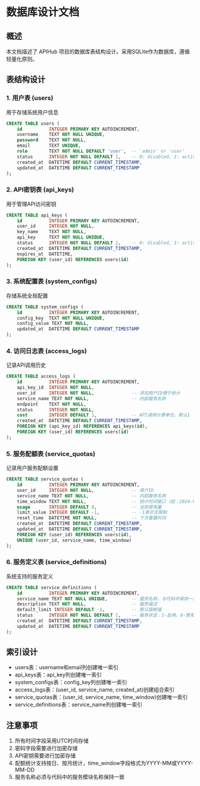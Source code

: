 # 数据库设计文档

## 概述
本文档描述了 APIHub 项目的数据库表结构设计。采用SQLite作为数据库，遵循轻量化原则。

## 表结构设计

### 1. 用户表 (users)
用于存储系统用户信息
```sql
CREATE TABLE users (
    id          INTEGER PRIMARY KEY AUTOINCREMENT,
    username    TEXT NOT NULL UNIQUE,
    password    TEXT NOT NULL,
    email       TEXT UNIQUE,
    role        TEXT NOT NULL DEFAULT 'user',  -- 'admin' or 'user'
    status      INTEGER NOT NULL DEFAULT 1,    -- 0: disabled, 1: active
    created_at  DATETIME DEFAULT CURRENT_TIMESTAMP,
    updated_at  DATETIME DEFAULT CURRENT_TIMESTAMP
);
```

### 2. API密钥表 (api_keys)
用于管理API访问密钥
```sql
CREATE TABLE api_keys (
    id          INTEGER PRIMARY KEY AUTOINCREMENT,
    user_id     INTEGER NOT NULL,
    key_name    TEXT NOT NULL,
    api_key     TEXT NOT NULL UNIQUE,
    status      INTEGER NOT NULL DEFAULT 1,    -- 0: disabled, 1: active
    created_at  DATETIME DEFAULT CURRENT_TIMESTAMP,
    expires_at  DATETIME,
    FOREIGN KEY (user_id) REFERENCES users(id)
);
```

### 3. 系统配置表 (system_configs)
存储系统全局配置
```sql
CREATE TABLE system_configs (
    id          INTEGER PRIMARY KEY AUTOINCREMENT,
    config_key  TEXT NOT NULL UNIQUE,
    config_value TEXT NOT NULL,
    updated_at  DATETIME DEFAULT CURRENT_TIMESTAMP
);
```

### 4. 访问日志表 (access_logs)
记录API调用历史
```sql
CREATE TABLE access_logs (
    id          INTEGER PRIMARY KEY AUTOINCREMENT,
    api_key_id  INTEGER NOT NULL,
    user_id     INTEGER NOT NULL,              -- 添加用户ID便于统计
    service_name TEXT NOT NULL,                -- 内部服务名称
    endpoint    TEXT NOT NULL,
    status      INTEGER NOT NULL,
    cost        INTEGER DEFAULT 1,             -- API调用计费单位，默认1
    created_at  DATETIME DEFAULT CURRENT_TIMESTAMP,
    FOREIGN KEY (api_key_id) REFERENCES api_keys(id),
    FOREIGN KEY (user_id) REFERENCES users(id)
);
```

### 5. 服务配额表 (service_quotas)
记录用户服务配额设置
```sql
CREATE TABLE service_quotas (
    id          INTEGER PRIMARY KEY AUTOINCREMENT,
    user_id     INTEGER NOT NULL,              -- 用户ID
    service_name TEXT NOT NULL,                -- 内部服务名称
    time_window TEXT NOT NULL,                 -- 统计时间窗口（如：2024-03或2024-03-15）
    usage       INTEGER DEFAULT 0,             -- 当前使用量
    limit_value INTEGER DEFAULT -1,            -- -1表示无限制
    reset_time  DATETIME NOT NULL,             -- 下次重置时间
    created_at  DATETIME DEFAULT CURRENT_TIMESTAMP,
    updated_at  DATETIME DEFAULT CURRENT_TIMESTAMP,
    FOREIGN KEY (user_id) REFERENCES users(id),
    UNIQUE (user_id, service_name, time_window)
);
```

### 6. 服务定义表 (service_definitions)
系统支持的服务定义
```sql
CREATE TABLE service_definitions (
    id          INTEGER PRIMARY KEY AUTOINCREMENT,
    service_name TEXT NOT NULL UNIQUE,         -- 服务名称，与代码中保持一致
    description TEXT NOT NULL,                 -- 服务描述
    default_limit INTEGER DEFAULT -1,          -- 默认限制值
    status      INTEGER NOT NULL DEFAULT 1,    -- 服务状态：1-启用，0-禁用
    created_at  DATETIME DEFAULT CURRENT_TIMESTAMP,
    updated_at  DATETIME DEFAULT CURRENT_TIMESTAMP
);
```

## 索引设计
- users表：username和email列创建唯一索引
- api_keys表：api_key列创建唯一索引
- system_configs表：config_key列创建唯一索引
- access_logs表：(user_id, service_name, created_at)创建组合索引
- service_quotas表：(user_id, service_name, time_window)创建唯一索引
- service_definitions表：service_name列创建唯一索引

## 注意事项
1. 所有时间字段采用UTC时间存储
2. 密码字段需要进行加密存储
3. API密钥需要进行加密存储
4. 配额统计支持按日、按月统计，time_window字段格式为YYYY-MM或YYYY-MM-DD
5. 服务名称必须与代码中的服务模块名称保持一致 